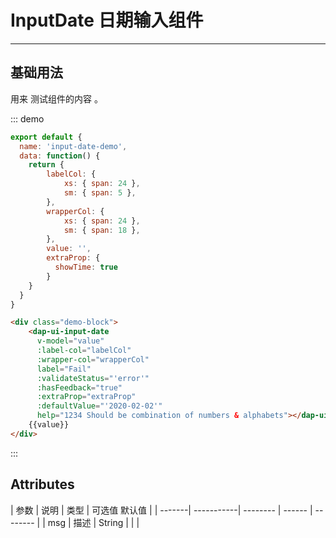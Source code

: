 <!--
 * @Author: DevinShi
 * @Date: 2020-02-06 09:53:06
 * @LastEditors: Please set LastEditors
 * @LastEditTime: 2020-02-27 14:30:55
 * @Description: file content description
 -->
# InputDate 日期输入组件

<!-- {.md} -->

---

<!-- {.md} -->

## 基础用法

<!-- {.md} -->


用来<!-- {.md} --> 测试组件的内容 <!-- {.md} -->。

<input-date-demo></input-date-demo>

::: demo

```js
export default {
  name: 'input-date-demo',
  data: function() {
    return {
        labelCol: {
            xs: { span: 24 },
            sm: { span: 5 },
        },
        wrapperCol: {
            xs: { span: 24 },
            sm: { span: 18 },
        },
        value: '',
        extraProp: {
          showTime: true
        }
    }
  }
}
```
```html
<div class="demo-block">
    <dap-ui-input-date 
      v-model="value"
      :label-col="labelCol"
      :wrapper-col="wrapperCol"
      label="Fail"
      :validateStatus="'error'"
      :hasFeedback="true"
      :extraProp="extraProp"
      :defaultValue="'2020-02-02'"
      help="1234 Should be combination of numbers & alphabets"></dap-ui-input-date>
    {{value}}
</div>
```

:::

## Attributes

<!-- {.md} -->

| 参数    | 说明        | 类型     | 可选值    默认值    |
| -------| -----------| -------- | ------ | -------- |
| msg    |  描述       | String   |        |          | 
